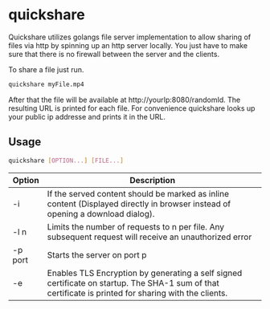 # quickshare

Quickshare utilizes golangs file server implementation to allow sharing of files via http by spinning up an http server locally. 
You just have to make sure that there is no firewall between the server and the clients.

To share a file just run.

```bash
quickshare myFile.mp4
```

After that the file will be available at http://yourIp:8080/randomId. The resulting URL is printed for each file. For convenience quickshare looks up your public ip addresse and prints it in the URL. 

## Usage

```bash
quickshare [OPTION...] [FILE...]
```

Option | Description
-------|-------------
-i     | If the served content should be marked as inline content (Displayed directly in browser instead of opening a download dialog).
-l n   | Limits the number of requests to n per file. Any subsequent request will receive an unauthorized error
-p port | Starts the server on port p
-e      | Enables TLS Encryption by generating a self signed certificate on startup. The SHA-1 sum of that certificate is printed for sharing with the clients.
